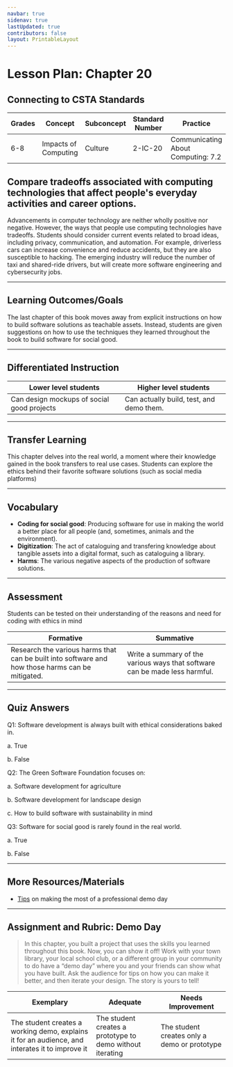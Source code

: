 ```yaml
---
navbar: true
sidenav: true
lastUpdated: true
contributors: false
layout: PrintableLayout
---
```


<div class="home">
<h1 class="page-title">Lesson Plan: Chapter 20</h1>

## Connecting to CSTA Standards

Grades | Concept | Subconcept | Standard Number | Practice
---|---|---|---|---
6-8 | Impacts of Computing | Culture | 2-IC-20 | Communicating About Computing: 7.2 |

## Compare tradeoffs associated with computing technologies that affect people's everyday activities and career options.

Advancements in computer technology are neither wholly positive nor negative. However, the ways that people use computing technologies have tradeoffs. Students should consider current events related to broad ideas, including privacy, communication, and automation. For example, driverless cars can increase convenience and reduce accidents, but they are also susceptible to hacking. The emerging industry will reduce the number of taxi and shared-ride drivers, but will create more software engineering and cybersecurity jobs.

---

## Learning Outcomes/Goals

The last chapter of this book moves away from explicit instructions on how to build software solutions as teachable assets. Instead, students are given suggestions on how to use the techniques they learned throughout the book to build software for social good.

---

## Differentiated Instruction

Lower level students | Higher level students
---|---
Can design mockups of social good projects | Can actually build, test, and demo them.

---

## Transfer Learning

This chapter delves into the real world, a moment where their knowledge gained in the book transfers to real use cases. Students can explore the ethics behind their favorite software solutions (such as social media platforms)

---

## Vocabulary

- **Coding for social good**: Producing software for use in making the world a better place for all people (and, sometimes, animals and the environment).
- **Digitization**: The act of cataloguing and transfering knowledge about tangible assets into a digital format, such as cataloguing a library.
- **Harms**: The various negative aspects of the production of software solutions.

---

## Assessment

Students can be tested on their understanding of the reasons and need for coding with ethics in mind

Formative | Summative
---|---
Research the various harms that can be built into software and how those harms can be mitigated. | Write a summary of the various ways that software can be made less harmful.

---

## Quiz Answers

Q1:	Software development is always built with ethical considerations baked in. 

a. 	True 

b. 	<span class="highlight">False</span> 

Q2:	The Green Software Foundation focuses on: 

a. 	Software development for agriculture 

b. 	Software development for landscape design 

c.	<span class="highlight">How to build software with sustainability in mind</span> 

Q3: Software for social good is rarely found in the real world. 

a. 	True 

b. 	<span class="highlight">False</span> 

---

## More Resources/Materials

- [Tips](https://hackernoon.com/7-tips-on-how-to-make-the-most-of-demo-day-b509c8ab7be0) on making the most of a professional demo day

---

## Assignment and Rubric: Demo Day

> In this chapter, you built a project that uses the skills you learned throughout this book. Now, you can show it off! Work with your town library, your local school club, or a different group in your community to do have a “demo day” where you and your friends can show what you have built. Ask the audience for tips on how you can make it better, and then iterate your design. The story is yours to tell! 

Exemplary | Adequate | Needs Improvement 
---|---|---
The student creates a working demo, explains it for an audience, and interates it to improve it | The student creates a prototype to demo without iterating | The student creates only a demo or prototype
</div>